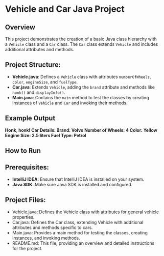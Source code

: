 # Vehicle and Car Java Project

## Overview

This project demonstrates the creation of a basic Java class hierarchy with a `Vehicle` class and a `Car` class. The `Car` class extends `Vehicle` and includes additional attributes and methods.

## Project Structure:

- **Vehicle.java**: Defines a `Vehicle` class with attributes `numberOfWheels`, `color`, `engineSize`, and `fuelType`.
- **Car.java**: Extends `Vehicle`, adding the `brand` attribute and methods like `honk()` and `displayInfo()`.
- **Main.java**: Contains the `main` method to test the classes by creating instances of `Vehicle` and `Car` and invoking their methods.

## Example Output

**Honk, honk!
Car Details:
Brand: Volvo
Number of Wheels: 4
Color: Yellow
Engine Size: 2.5 liters
Fuel Type: Petrol**

## How to Run
## Prerequisites:

- **IntelliJ IDEA**: Ensure that IntelliJ IDEA is installed on your system.
- **Java SDK**: Make sure Java SDK is installed and configured.

## Project Files:

- Vehicle.java: Defines the Vehicle class with attributes for general vehicle properties.
- Car.java: Defines the Car class, extending Vehicle with additional attributes and methods specific to cars.
- Main.java: Provides a main method for testing the classes, creating instances, and invoking methods.
- README.md: This file, providing an overview and detailed instructions for the project.

